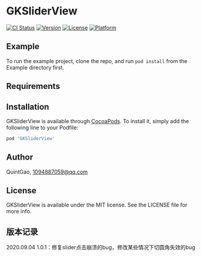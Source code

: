 # GKSliderView

[![CI Status](https://img.shields.io/travis/QuintGao/GKSliderView.svg?style=flat)](https://travis-ci.org/QuintGao/GKSliderView)
[![Version](https://img.shields.io/cocoapods/v/GKSliderView.svg?style=flat)](https://cocoapods.org/pods/GKSliderView)
[![License](https://img.shields.io/cocoapods/l/GKSliderView.svg?style=flat)](https://cocoapods.org/pods/GKSliderView)
[![Platform](https://img.shields.io/cocoapods/p/GKSliderView.svg?style=flat)](https://cocoapods.org/pods/GKSliderView)

## Example

To run the example project, clone the repo, and run `pod install` from the Example directory first.

## Requirements

## Installation

GKSliderView is available through [CocoaPods](https://cocoapods.org). To install
it, simply add the following line to your Podfile:

```ruby
pod 'GKSliderView'
```

## Author

QuintGao, 1094887059@qq.com

## License

GKSliderView is available under the MIT license. See the LICENSE file for more info.

## 版本记录

2020.09.04  1.0.1：修复slider点击崩溃的bug，修改某些情况下切圆角失效的bug
